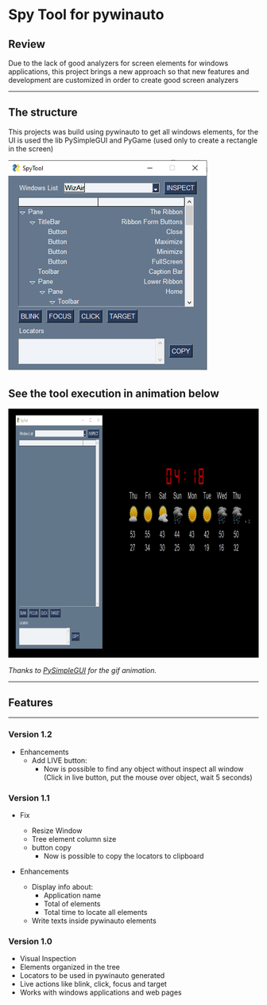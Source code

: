 # Spy Tool for pywinauto

## Review

Due to the lack of good analyzers for screen elements for windows applications, this project brings a new approach so that new features and development are customized in order to create good screen analyzers

---

## The structure

This projects was build using pywinauto to get all windows elements, for the UI is used the lib PySimpleGUI and PyGame (used only to create a rectangle in the screen)

<img  src="media/UI.png"  width=402  height=425>

## See the tool execution in animation below

<img  src="media/example.gif" width=800  height=500>

*Thanks to [PySimpleGUI](https://github.com/PySimpleGUI) for the gif animation.*

---

## Features

---

### Version 1.2
- Enhancements
    - Add LIVE button:
        - Now is possible to find any object without inspect all window
         (Click in live button, put the mouse over object, wait 5 seconds)

### Version 1.1
- Fix 
    - Resize Window
    - Tree element column size
    - button copy
        - Now is possible to copy the locators to clipboard

- Enhancements
    - Display info about:
        - Application name
        - Total of elements
        - Total time to locate all elements
    - Write texts inside pywinauto elements



### Version 1.0

- Visual Inspection
- Elements organized in the tree
- Locators to be used in pywinauto generated
- Live actions like blink, click, focus and target
- Works with windows applications and web pages

